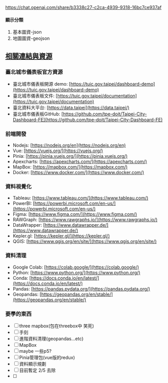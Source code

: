 https://chat.openai.com/share/b3338c27-c2ca-4939-9318-16bc7ce937af

#### 顯示分類
1. 基本圖資-json
2. 地圖圖資-geojson

## [相關連結與資源](https://github.com/tpe-doit/Taipei-Codefest-2023-Workshop/tree/4-Component-Config#%E7%9B%B8%E9%97%9C%E9%80%A3%E7%B5%90%E8%88%87%E8%B3%87%E6%BA%90)

### 臺北城市儀表板官方資源

- 臺北城市儀表板開源 demo: [https://tuic.gov.taipei/dashboard-demo](https://tuic.gov.taipei/dashboard-demo)
- 臺北城市儀表板文件: [https://tuic.gov.taipei/documentation](https://tuic.gov.taipei/documentation)
- 臺北資料大平台: [https://data.taipei](https://data.taipei/)
- 臺北城市儀表板GitHub: [https://github.com/tpe-doit/Taipei-City-Dashboard-FE](https://github.com/tpe-doit/Taipei-City-Dashboard-FE)

### 前端開發

- Nodejs: [https://nodejs.org/en](https://nodejs.org/en)
- Vue: [https://vuejs.org/](https://vuejs.org/)
- Pinia: [https://pinia.vuejs.org/](https://pinia.vuejs.org/)
- Apexcharts: [https://apexcharts.com/](https://apexcharts.com/)
- MapBox: [https://mapbox.com/](https://mapbox.com/)
- Docker: [https://www.docker.com/](https://www.docker.com/)

### 資料視覺化

- Tableau: [https://www.tableau.com/](https://www.tableau.com/)
- PowerBI: [https://powerbi.microsoft.com/en-us/](https://powerbi.microsoft.com/en-us/)
- Figma: [https://www.figma.com/](https://www.figma.com/)
- RAWGraph: [https://www.rawgraphs.io/](https://www.rawgraphs.io/)
- DataWrapper: [https://www.datawrapper.de/](https://www.datawrapper.de/)
- Kepler.gl: [https://kepler.gl/](https://kepler.gl/)
- QGIS: [https://www.qgis.org/en/site/](https://www.qgis.org/en/site/)

### 資料清理

- Google Colab: [https://colab.google/](https://colab.google/)
- Python: [https://www.python.org/](https://www.python.org/)
- Conda: [https://docs.conda.io/en/latest/](https://docs.conda.io/en/latest/)
- Pandas: [https://pandas.pydata.org/](https://pandas.pydata.org/)
- Geopandas: [https://geopandas.org/en/stable/](https://geopandas.org/en/stable/)


### 要學的東西
 - [ ] three mapbox(包在threebox中 笑死)
 - [ ] 手刻
 - [ ] 進階資料清理(geopandas...etc)
 - [ ] MapBox
 - [ ] maybe 一些p5?
 - [ ] Pinia管理包(vue版的redux)
 - [ ] 資料顯示規劃
 - [ ] 目前暫定 2/5 去除
 - [ ] 